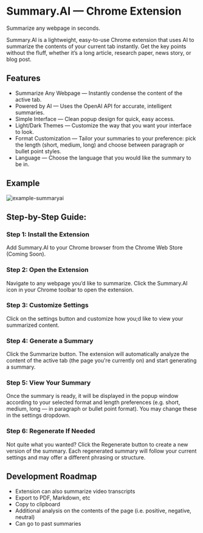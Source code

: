 # **Summary.AI** — Chrome Extension
Summarize any webpage in seconds.

Summary.AI is a lightweight, easy-to-use Chrome extension that uses AI to summarize the contents of your current tab instantly. Get the key points without the fluff, whether it’s a long article, research paper, news story, or blog post.

## Features
+ Summarize Any Webpage — Instantly condense the content of the active tab.
+ Powered by AI — Uses the OpenAI API for accurate, intelligent summaries.
+ Simple Interface — Clean popup design for quick, easy access.
+ Light/Dark Themes — Customize the way that you want your interface to look.
+ Format Customization — Tailor your summaries to your preference: pick the length (short, medium, long) and choose between paragraph or bullet point styles.
+ Language — Choose the language that you would like the summary to be in.

## Example
![example-summaryai](https://github.com/user-attachments/assets/3ecafd41-e080-462a-9909-9f3b18f6e20c)

## Step-by-Step Guide:

### Step 1: Install the Extension
Add Summary.AI to your Chrome browser from the Chrome Web Store (Coming Soon).

### Step 2: Open the Extension
Navigate to any webpage you’d like to summarize. Click the Summary.AI icon in your Chrome toolbar to open the extension.

### Step 3: Customize Settings
Click on the settings button and customize how you;d like to view your summarized content.

### Step 4: Generate a Summary
Click the Summarize button. The extension will automatically analyze the content of the active tab (the page you're currently on) and start generating a summary.

### Step 5: View Your Summary
Once the summary is ready, it will be displayed in the popup window according to your selected format and length preferences (e.g. short, medium, long — in paragraph or bullet point format). You may change these in the settings dropdown.

### Step 6: Regenerate If Needed
Not quite what you wanted? Click the Regenerate button to create a new version of the summary. Each regenerated summary will follow your current settings and may offer a different phrasing or structure.

## Development Roadmap
+ Extension can also summarize video transcripts
+ Export to PDF, Markdown, etc
+ Copy to clipboard
+ Additional analysis on the contents of the page (i.e. positive, negative, neutral)
+ Can go to past summaries

